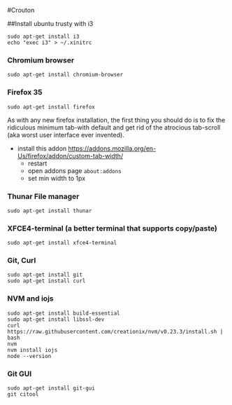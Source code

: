 #Crouton

##Install ubuntu trusty with i3

    sudo apt-get install i3
    echo "exec i3" > ~/.xinitrc

### Chromium browser

    sudo apt-get install chromium-browser

### Firefox 35

    sudo apt-get install firefox
    
As with any new firefox installation, the first thing you should do is to fix the ridiculous minimum tab-with default and get rid of the atrocious tab-scroll (aka worst user interface ever invented).
- install this addon https://addons.mozilla.org/en-Us/firefox/addon/custom-tab-width/
    - restart
    - open addons page ```about:addons```
    - set min width to 1px

### Thunar File manager

    sudo apt-get install thunar

### XFCE4-terminal (a better terminal that supports copy/paste)

    sudo apt-get install xfce4-terminal

### Git, Curl

    sudo apt-get install git
    sudo apt-get install curl

### NVM and iojs

    sudo apt-get install build-essential
    sudo apt-get install libssl-dev
    curl https://raw.githubusercontent.com/creationix/nvm/v0.23.3/install.sh | bash
    nvm
    nvm install iojs
    node --version

### Git GUI

    sudo apt-get install git-gui
    git citool
